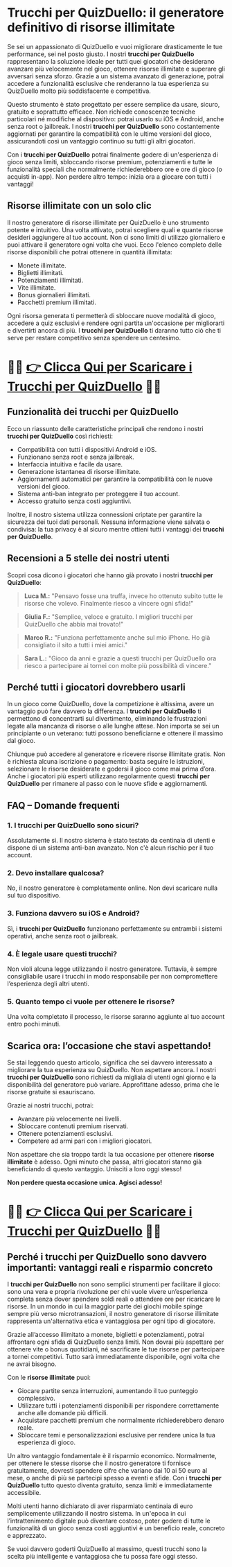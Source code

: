 <h1>Trucchi per QuizDuello: il generatore definitivo di risorse illimitate</h1>

<p>Se sei un appassionato di QuizDuello e vuoi migliorare drasticamente le tue performance, sei nel posto giusto. I nostri <strong>trucchi per QuizDuello</strong> rappresentano la soluzione ideale per tutti quei giocatori che desiderano avanzare più velocemente nel gioco, ottenere risorse illimitate e superare gli avversari senza sforzo. Grazie a un sistema avanzato di generazione, potrai accedere a funzionalità esclusive che renderanno la tua esperienza su QuizDuello molto più soddisfacente e competitiva.</p>

<p>Questo strumento è stato progettato per essere semplice da usare, sicuro, gratuito e soprattutto efficace. Non richiede conoscenze tecniche particolari né modifiche al dispositivo: potrai usarlo su iOS e Android, anche senza root o jailbreak. I nostri <strong>trucchi per QuizDuello</strong> sono costantemente aggiornati per garantire la compatibilità con le ultime versioni del gioco, assicurandoti così un vantaggio continuo su tutti gli altri giocatori.</p>

<p>Con i <strong>trucchi per QuizDuello</strong> potrai finalmente godere di un'esperienza di gioco senza limiti, sbloccando risorse premium, potenziamenti e tutte le funzionalità speciali che normalmente richiederebbero ore e ore di gioco (o acquisti in-app). Non perdere altro tempo: inizia ora a giocare con tutti i vantaggi!</p>

<h2>Risorse illimitate con un solo clic</h2>

<p>Il nostro generatore di risorse illimitate per QuizDuello è uno strumento potente e intuitivo. Una volta attivato, potrai scegliere quali e quante risorse desideri aggiungere al tuo account. Non ci sono limiti di utilizzo giornaliero e puoi attivare il generatore ogni volta che vuoi. Ecco l'elenco completo delle risorse disponibili che potrai ottenere in quantità illimitata:</p>

<ul>
  <li>Monete illimitate.</li>
  <li>Biglietti illimitati.</li>
  <li>Potenziamenti illimitati.</li>
  <li>Vite illimitate.</li>
  <li>Bonus giornalieri illimitati.</li>
  <li>Pacchetti premium illimitati.</li>
</ul>

<p>Ogni risorsa generata ti permetterà di sbloccare nuove modalità di gioco, accedere a quiz esclusivi e rendere ogni partita un'occasione per migliorarti e divertirti ancora di più. I <strong>trucchi per QuizDuello</strong> ti daranno tutto ciò che ti serve per restare competitivo senza spendere un centesimo.</p>

# 🔴🔴 **[👉 Clicca Qui per Scaricare i Trucchi per QuizDuello](https://tinyurl.com/GiocaSprint)** 🔴🔴

<h2>Funzionalità dei trucchi per QuizDuello</h2>

<p>Ecco un riassunto delle caratteristiche principali che rendono i nostri <strong>trucchi per QuizDuello</strong> così richiesti:</p>

<ul>
  <li>Compatibilità con tutti i dispositivi Android e iOS.</li>
  <li>Funzionano senza root e senza jailbreak.</li>
  <li>Interfaccia intuitiva e facile da usare.</li>
  <li>Generazione istantanea di risorse illimitate.</li>
  <li>Aggiornamenti automatici per garantire la compatibilità con le nuove versioni del gioco.</li>
  <li>Sistema anti-ban integrato per proteggere il tuo account.</li>
  <li>Accesso gratuito senza costi aggiuntivi.</li>
</ul>

<p>Inoltre, il nostro sistema utilizza connessioni criptate per garantire la sicurezza dei tuoi dati personali. Nessuna informazione viene salvata o condivisa: la tua privacy è al sicuro mentre ottieni tutti i vantaggi dei <strong>trucchi per QuizDuello</strong>.</p>

<h2>Recensioni a 5 stelle dei nostri utenti</h2>

<p>Scopri cosa dicono i giocatori che hanno già provato i nostri <strong>trucchi per QuizDuello</strong>:</p>

<blockquote>
  <p><strong>Luca M.:</strong> "Pensavo fosse una truffa, invece ho ottenuto subito tutte le risorse che volevo. Finalmente riesco a vincere ogni sfida!"</p>
</blockquote>
<blockquote>
  <p><strong>Giulia F.:</strong> "Semplice, veloce e gratuito. I migliori trucchi per QuizDuello che abbia mai trovato!"</p>
</blockquote>
<blockquote>
  <p><strong>Marco R.:</strong> "Funziona perfettamente anche sul mio iPhone. Ho già consigliato il sito a tutti i miei amici."</p>
</blockquote>
<blockquote>
  <p><strong>Sara L.:</strong> "Gioco da anni e grazie a questi trucchi per QuizDuello ora riesco a partecipare ai tornei con molte più possibilità di vincere."</p>
</blockquote>

<h2>Perché tutti i giocatori dovrebbero usarli</h2>

<p>In un gioco come QuizDuello, dove la competizione è altissima, avere un vantaggio può fare davvero la differenza. I <strong>trucchi per QuizDuello</strong> ti permettono di concentrarti sul divertimento, eliminando le frustrazioni legate alla mancanza di risorse o alle lunghe attese. Non importa se sei un principiante o un veterano: tutti possono beneficiarne e ottenere il massimo dal gioco.</p>

<p>Chiunque può accedere al generatore e ricevere risorse illimitate gratis. Non è richiesta alcuna iscrizione o pagamento: basta seguire le istruzioni, selezionare le risorse desiderate e godersi il gioco come mai prima d’ora. Anche i giocatori più esperti utilizzano regolarmente questi <strong>trucchi per QuizDuello</strong> per rimanere al passo con le nuove sfide e aggiornamenti.</p>

<h2>FAQ – Domande frequenti</h2>

<h3>1. I trucchi per QuizDuello sono sicuri?</h3>
<p>Assolutamente sì. Il nostro sistema è stato testato da centinaia di utenti e dispone di un sistema anti-ban avanzato. Non c'è alcun rischio per il tuo account.</p>

<h3>2. Devo installare qualcosa?</h3>
<p>No, il nostro generatore è completamente online. Non devi scaricare nulla sul tuo dispositivo.</p>

<h3>3. Funziona davvero su iOS e Android?</h3>
<p>Sì, i <strong>trucchi per QuizDuello</strong> funzionano perfettamente su entrambi i sistemi operativi, anche senza root o jailbreak.</p>

<h3>4. È legale usare questi trucchi?</h3>
<p>Non violi alcuna legge utilizzando il nostro generatore. Tuttavia, è sempre consigliabile usare i trucchi in modo responsabile per non compromettere l’esperienza degli altri utenti.</p>

<h3>5. Quanto tempo ci vuole per ottenere le risorse?</h3>
<p>Una volta completato il processo, le risorse saranno aggiunte al tuo account entro pochi minuti.</p>

<h2><strong>Scarica ora: l’occasione che stavi aspettando!</strong></h2>

<p>Se stai leggendo questo articolo, significa che sei davvero interessato a migliorare la tua esperienza su QuizDuello. Non aspettare ancora. I nostri <strong>trucchi per QuizDuello</strong> sono richiesti da migliaia di utenti ogni giorno e la disponibilità del generatore può variare. Approfittane adesso, prima che le risorse gratuite si esauriscano.</p>

<p>Grazie ai nostri trucchi, potrai:</p>

<ul>
  <li>Avanzare più velocemente nei livelli.</li>
  <li>Sbloccare contenuti premium riservati.</li>
  <li>Ottenere potenziamenti esclusivi.</li>
  <li>Competere ad armi pari con i migliori giocatori.</li>
</ul>

<p>Non aspettare che sia troppo tardi: la tua occasione per ottenere <strong>risorse illimitate</strong> è adesso. Ogni minuto che passa, altri giocatori stanno già beneficiando di questo vantaggio. Unisciti a loro oggi stesso!</p>

<p><strong>Non perdere questa occasione unica. Agisci adesso!</strong></p>

# 🔴🔴 **[👉 Clicca Qui per Scaricare i Trucchi per QuizDuello](https://tinyurl.com/GiocaSprint)** 🔴🔴

<h2>Perché i trucchi per QuizDuello sono davvero importanti: vantaggi reali e risparmio concreto</h2>

<p>I <strong>trucchi per QuizDuello</strong> non sono semplici strumenti per facilitare il gioco: sono una vera e propria rivoluzione per chi vuole vivere un’esperienza completa senza dover spendere soldi reali o attendere ore per ricaricare le risorse. In un mondo in cui la maggior parte dei giochi mobile spinge sempre più verso microtransazioni, il nostro generatore di risorse illimitate rappresenta un'alternativa etica e vantaggiosa per ogni tipo di giocatore.</p>

<p>Grazie all’accesso illimitato a monete, biglietti e potenziamenti, potrai affrontare ogni sfida di QuizDuello senza limiti. Non dovrai più aspettare per ottenere vite o bonus quotidiani, né sacrificare le tue risorse per partecipare a tornei competitivi. Tutto sarà immediatamente disponibile, ogni volta che ne avrai bisogno.</p>

<p>Con le <strong>risorse illimitate</strong> puoi:</p>

<ul>
  <li>Giocare partite senza interruzioni, aumentando il tuo punteggio complessivo.</li>
  <li>Utilizzare tutti i potenziamenti disponibili per rispondere correttamente anche alle domande più difficili.</li>
  <li>Acquistare pacchetti premium che normalmente richiederebbero denaro reale.</li>
  <li>Sbloccare temi e personalizzazioni esclusive per rendere unica la tua esperienza di gioco.</li>
</ul>

<p>Un altro vantaggio fondamentale è il risparmio economico. Normalmente, per ottenere le stesse risorse che il nostro generatore ti fornisce gratuitamente, dovresti spendere cifre che variano dai 10 ai 50 euro al mese, o anche di più se partecipi spesso a eventi e sfide. Con i <strong>trucchi per QuizDuello</strong> tutto questo diventa gratuito, senza limiti e immediatamente accessibile.</p>

<p>Molti utenti hanno dichiarato di aver risparmiato centinaia di euro semplicemente utilizzando il nostro sistema. In un'epoca in cui l’intrattenimento digitale può diventare costoso, poter godere di tutte le funzionalità di un gioco senza costi aggiuntivi è un beneficio reale, concreto e apprezzato.</p>

<p>Se vuoi davvero goderti QuizDuello al massimo, questi trucchi sono la scelta più intelligente e vantaggiosa che tu possa fare oggi stesso.</p>
